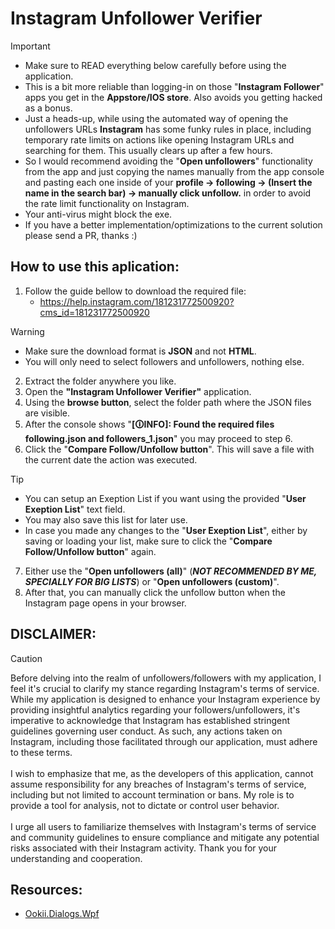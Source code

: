 # Instagram Unfollower Verifier

> [!IMPORTANT]
> - Make sure to READ everything below carefully before using the application.
> - This is a bit more reliable than logging-in on those "**Instagram Follower**" apps you get in the **Appstore/IOS store**. Also avoids you getting hacked as a bonus.
> - Just a heads-up, while using the automated way of opening the unfollowers URLs **Instagram** has some funky rules in place, including temporary rate limits on actions like opening Instagram URLs and searching for them. This usually clears up after a few hours.
> - So I would recommend avoiding the "**Open unfollowers**" functionality from the app and just copying the names manually from the app console and pasting each one inside of your **profile -> following -> (Insert the name in the search bar) -> manually click unfollow.** in order to avoid the rate limit functionality on Instagram.
> - Your anti-virus might block the exe.
> - If you have a better implementation/optimizations to the current solution please send a PR, thanks :)

## How to use this aplication:
1. Follow the guide bellow to download the required file:
   - https://help.instagram.com/181231772500920?cms_id=181231772500920
> [!WARNING]
> - Make sure the download format is <b>JSON</b> and not <b>HTML</b>.
> - You will only need to select followers and unfollowers, nothing else.

2. Extract the folder anywhere you like.
3. Open the <b>"Instagram Unfollower Verifier"</b> application.
4. Using the <b>browse button</b>, select the folder path where the JSON files are visible.
5. After the console shows "**[🛈INFO]: Found the required files following.json and followers_1.json**" you may proceed to step 6.
6. Click the "**Compare Follow/Unfollow button**". This will save a file with the current date the action was executed.
> [!TIP]
> - You can setup an Exeption List if you want using the provided "**User Exeption List**" text field.
> - You may also save this list for later use.
> - In case you made any changes to the "**User Exeption List**", either by saving or loading your list, make sure to click the "**Compare Follow/Unfollow button**" again.
7. Either use the "**Open unfollowers (all)**" (**_NOT RECOMMENDED BY ME, SPECIALLY FOR BIG LISTS_**) or "**Open unfollowers (custom)**".
8. After that, you can manually click the unfollow button when the Instagram page opens in your browser.

## DISCLAIMER:
> [!CAUTION]
> Before delving into the realm of unfollowers/followers with my application, I feel it's crucial to clarify my stance regarding Instagram's terms of service.
While my application is designed to enhance your Instagram experience by providing insightful analytics regarding your followers/unfollowers, it's imperative to acknowledge that Instagram has established stringent guidelines governing user conduct. As such, any actions taken on Instagram, including those facilitated through our application, must adhere to these terms.<br><br>
I wish to emphasize that me, as the developers of this application, cannot assume responsibility for any breaches of Instagram's terms of service, including but not limited to account termination or bans. My role is to provide a tool for analysis, not to dictate or control user behavior.<br><br>
I urge all users to familiarize themselves with Instagram's terms of service and community guidelines to ensure compliance and mitigate any potential risks associated with their Instagram activity.
Thank you for your understanding and cooperation.

## Resources:
* [Ookii.Dialogs.Wpf](https://github.com/ookii-dialogs/ookii-dialogs-wpf)
